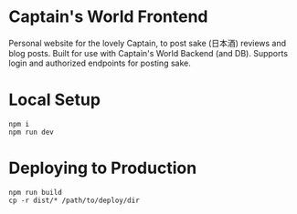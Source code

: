 # Captain's World Frontend
Personal website for the lovely Captain, to post sake (日本酒) reviews and blog posts. Built for use with Captain's World Backend (and DB).
Supports login and authorized endpoints for posting sake.

# Local Setup
```
npm i
npm run dev
```

# Deploying to Production
```
npm run build
cp -r dist/* /path/to/deploy/dir
```
